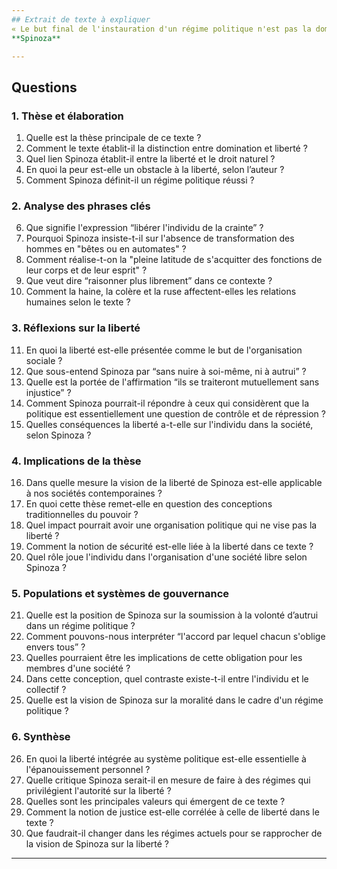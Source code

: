 ```yaml
---
## Extrait de texte à expliquer
« Le but final de l'instauration d'un régime politique n'est pas la domination, ni la répression des hommes, ni leur soumission au joug d'un autre. Ce à quoi l'on a visé par un tel système, c'est à libérer l'individu de la crainte - de sorte que chacun vive, autant que possible, en sécurité ; en d'autres termes conserve au plus haut point son droit naturel de vivre et d'accomplir une action (sans nuire à soi-même, ni à autrui). Non, je le répète, le but poursuivi ne saurait être de transformer des hommes raisonnables en bêtes ou en automates. Ce qu'on a voulu leur donner, c'est, bien plutôt, la pleine latitude de s'acquitter dans une sécurité parfaite des fonctions de leur corps et de leur esprit. Après quoi, ils seront en mesure de raisonner plus librement, ils ne s'affronteront plus avec les armes de la haine, de la colère, de la ruse et ils se traiteront mutuellement sans injustice. Bref, le but de l'organisation en société, c'est la liberté. »  
**Spinoza**

---
```


## Questions

### 1. Thèse et élaboration
1. Quelle est la thèse principale de ce texte ?
2. Comment le texte établit-il la distinction entre domination et liberté ?
3. Quel lien Spinoza établit-il entre la liberté et le droit naturel ?
4. En quoi la peur est-elle un obstacle à la liberté, selon l’auteur ?
5. Comment Spinoza définit-il un régime politique réussi ?

### 2. Analyse des phrases clés
6. Que signifie l'expression “libérer l'individu de la crainte” ?
7. Pourquoi Spinoza insiste-t-il sur l'absence de transformation des hommes en "bêtes ou en automates" ?
8. Comment réalise-t-on la "pleine latitude de s'acquitter des fonctions de leur corps et de leur esprit" ?
9. Que veut dire “raisonner plus librement” dans ce contexte ?
10. Comment la haine, la colère et la ruse affectent-elles les relations humaines selon le texte ?

### 3. Réflexions sur la liberté
11. En quoi la liberté est-elle présentée comme le but de l'organisation sociale ?
12. Que sous-entend Spinoza par “sans nuire à soi-même, ni à autrui” ?
13. Quelle est la portée de l'affirmation “ils se traiteront mutuellement sans injustice” ?
14. Comment Spinoza pourrait-il répondre à ceux qui considèrent que la politique est essentiellement une question de contrôle et de répression ?
15. Quelles conséquences la liberté a-t-elle sur l'individu dans la société, selon Spinoza ?

### 4. Implications de la thèse
16. Dans quelle mesure la vision de la liberté de Spinoza est-elle applicable à nos sociétés contemporaines ?
17. En quoi cette thèse remet-elle en question des conceptions traditionnelles du pouvoir ?
18. Quel impact pourrait avoir une organisation politique qui ne vise pas la liberté ?
19. Comment la notion de sécurité est-elle liée à la liberté dans ce texte ?
20. Quel rôle joue l'individu dans l'organisation d'une société libre selon Spinoza ?

### 5. Populations et systèmes de gouvernance 
21. Quelle est la position de Spinoza sur la soumission à la volonté d’autrui dans un régime politique ?
22. Comment pouvons-nous interpréter “l'accord par lequel chacun s'oblige envers tous” ?
23. Quelles pourraient être les implications de cette obligation pour les membres d'une société ?
24. Dans cette conception, quel contraste existe-t-il entre l'individu et le collectif ?
25. Quelle est la vision de Spinoza sur la moralité dans le cadre d'un régime politique ?

### 6. Synthèse
26. En quoi la liberté intégrée au système politique est-elle essentielle à l'épanouissement personnel ?
27. Quelle critique Spinoza serait-il en mesure de faire à des régimes qui privilégient l'autorité sur la liberté ?
28. Quelles sont les principales valeurs qui émergent de ce texte ?
29. Comment la notion de justice est-elle corrélée à celle de liberté dans le texte ?
30. Que faudrait-il changer dans les régimes actuels pour se rapprocher de la vision de Spinoza sur la liberté ? 

---